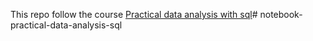 This repo follow the course 
[Practical data analysis with sql](https://www.educative.io/courses/practical-data-analysis-with-sql/YVPn1qp6mv0)# notebook-practical-data-analysis-sql
